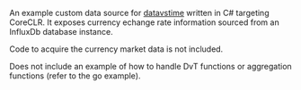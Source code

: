 
An example custom data source for [datavstime](http://www.datavstime.com)
written in C# targeting CoreCLR. It exposes currency echange rate
information sourced from an InfluxDb database instance.

Code to acquire the currency market data is not included.

Does not include an example of how to handle DvT functions or 
aggregation functions (refer to the go example).